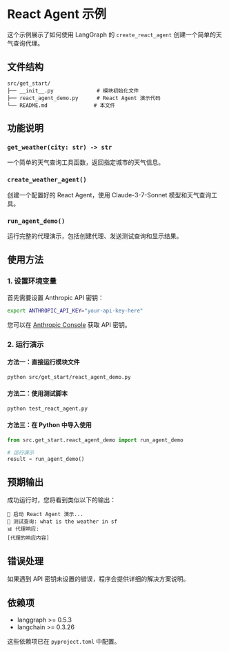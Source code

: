 # React Agent 示例

这个示例展示了如何使用 LangGraph 的 `create_react_agent` 创建一个简单的天气查询代理。

## 文件结构

```
src/get_start/
├── __init__.py              # 模块初始化文件
├── react_agent_demo.py      # React Agent 演示代码
└── README.md               # 本文件
```

## 功能说明

### `get_weather(city: str) -> str`
一个简单的天气查询工具函数，返回指定城市的天气信息。

### `create_weather_agent()`
创建一个配置好的 React Agent，使用 Claude-3-7-Sonnet 模型和天气查询工具。

### `run_agent_demo()`
运行完整的代理演示，包括创建代理、发送测试查询和显示结果。

## 使用方法

### 1. 设置环境变量

首先需要设置 Anthropic API 密钥：

```bash
export ANTHROPIC_API_KEY="your-api-key-here"
```

您可以在 [Anthropic Console](https://console.anthropic.com/) 获取 API 密钥。

### 2. 运行演示

#### 方法一：直接运行模块文件

```bash
python src/get_start/react_agent_demo.py
```

#### 方法二：使用测试脚本

```bash
python test_react_agent.py
```

#### 方法三：在 Python 中导入使用

```python
from src.get_start.react_agent_demo import run_agent_demo

# 运行演示
result = run_agent_demo()
```

## 预期输出

成功运行时，您将看到类似以下的输出：

```
🚀 启动 React Agent 演示...
📝 测试查询: what is the weather in sf
📊 代理响应:
[代理的响应内容]
```

## 错误处理

如果遇到 API 密钥未设置的错误，程序会提供详细的解决方案说明。

## 依赖项

- langgraph >= 0.5.3
- langchain >= 0.3.26

这些依赖项已在 `pyproject.toml` 中配置。 